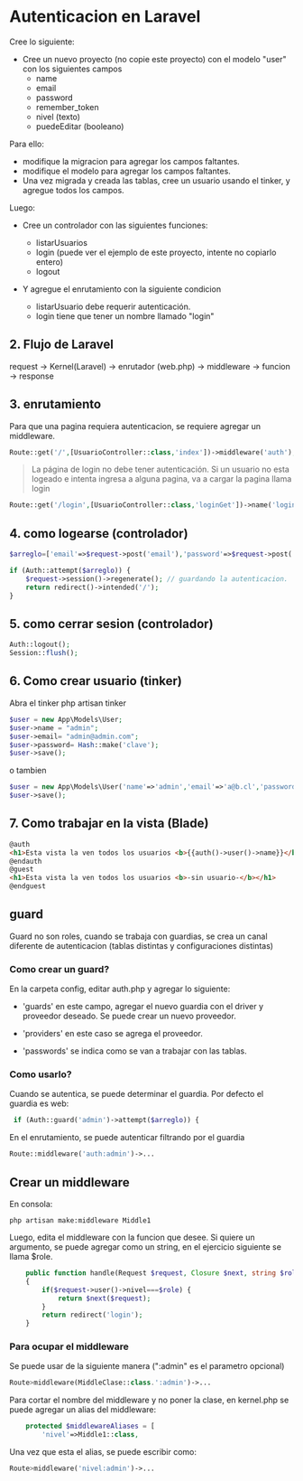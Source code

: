 # Autenticacion en Laravel

Cree lo siguiente:

* Cree un nuevo proyecto (no copie este proyecto) con el modelo "user" con los siguientes campos
  * name
  * email
  * password
  * remember_token
  * nivel (texto)
  * puedeEditar (booleano)

Para ello:

* modifique la migracion para agregar los campos faltantes.
* modifique el modelo para agregar los campos faltantes.
* Una vez migrada y creada las tablas, cree un usuario usando el tinker, y agregue todos los campos.

Luego:

* Cree un controlador con las siguientes funciones:
  * listarUsuarios
  * login (puede ver el ejemplo de este proyecto, intente no copiarlo entero)
  * logout

* Y agregue el enrutamiento con la siguiente condicion
  * listarUsuario debe requerir autenticación.
  * login tiene que tener un nombre llamado "login"

##  2. <a name='FlujodeLaravel'></a>Flujo de Laravel

request -> Kernel(Laravel) -> enrutador (web.php) -> middleware -> funcion -> response

##  3. <a name='enrutamiento'></a>enrutamiento

Para que una pagina requiera autenticacion, se requiere agregar un middleware.

```php
Route::get('/',[UsuarioController::class,'index'])->middleware('auth');
```

> La página de login no debe tener autenticación.
> Si un usuario no esta logeado e intenta ingresa a alguna pagina, va a cargar la pagina llama login

```php
Route::get('/login',[UsuarioController::class,'loginGet'])->name('login');
```

##  4. <a name='comologearsecontrolador'></a>como logearse (controlador)

```php
$arreglo=['email'=>$request->post('email'),'password'=>$request->post('password')];

if (Auth::attempt($arreglo)) {
    $request->session()->regenerate(); // guardando la autenticacion.
    return redirect()->intended('/');
}
```

##  5. <a name='comocerrarsesioncontrolador'></a>como cerrar sesion (controlador)

```php
Auth::logout();
Session::flush();
```

##  6. <a name='Comocrearusuariotinker'></a>Como crear usuario (tinker)

Abra el tinker php artisan tinker

```php
$user = new App\Models\User;
$user->name = "admin";
$user->email= "admin@admin.com";
$user->password= Hash::make('clave');
$user->save();
```

o tambien

```php
$user = new App\Models\User('name'=>'admin','email'=>'a@b.cl','password'=>Hash::make('clave'));
$user->save();
```

##  7. <a name='ComotrabajarenlavistaBlade'></a>Como trabajar en la vista (Blade)

```html
@auth
<h1>Esta vista la ven todos los usuarios <b>{{auth()->user()->name}}</b></h1>
@endauth
@guest
<h1>Esta vista la ven todos los usuarios <b>-sin usuario-</b></h1>
@endguest
```

## guard
Guard no son roles, cuando se trabaja con guardias, se crea un canal diferente de autenticacion (tablas distintas y configuraciones distintas)

### Como crear un guard?

En la carpeta config, editar auth.php y agregar lo siguiente:

* 'guards' en este campo, agregar el nuevo guardia con el driver y proveedor deseado. Se puede crear un nuevo proveedor.

* 'providers' en este caso se agrega el proveedor.
* 'passwords' se indica como  se van a trabajar con las tablas.

### Como usarlo?

Cuando se autentica, se puede determinar el guardia. Por defecto el guardia es web:

```php
 if (Auth::guard('admin')->attempt($arreglo)) {
```

En el enrutamiento, se puede autenticar filtrando por el guardia

```php
Route::middleware('auth:admin')->...
```

## Crear un middleware

En consola:

```
php artisan make:middleware Middle1
```

Luego, edita el middleware con la funcion que desee. Si quiere un argumento, se puede agregar como un string, en el ejercicio siguiente se llama $role.

```php
    public function handle(Request $request, Closure $next, string $role='user'): Response
    {
        if($request->user()->nivel===$role) {
            return $next($request);
        }
        return redirect('login');
    }
```

### Para ocupar el middleware

Se puede usar de la siguiente manera (":admin" es el parametro opcional)

```php
Route>middleware(MiddleClase::class.':admin')->...
```

Para cortar el nombre del middleware y no poner la clase, en kernel.php se puede agregar un alias del middleware:

```php
    protected $middlewareAliases = [
        'nivel'=>Middle1::class,
```

Una vez que esta el alias, se puede escribir como:

```php
Route>middleware('nivel:admin')->...
```
